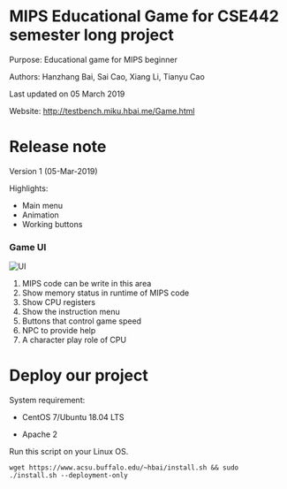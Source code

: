 # MIPS Educational Game for CSE442 semester long project

Purpose: Educational game for MIPS beginner

Authors: Hanzhang Bai, Sai Cao, Xiang Li, Tianyu Cao

Last updated on 05 March 2019

Website: http://testbench.miku.hbai.me/Game.html

# Release note

Version 1 (05-Mar-2019)

Highlights:

* Main menu
* Animation
* Working buttons

### Game UI
![UI](https://github.com/sxht4/MIPS-Edu-Game/blob/sprint/Assets/game_UI/game_UI.jpg)

1. MIPS code can be write in this area
2. Show memory status in runtime of MIPS code 
3. Show CPU registers 
4. Show the instruction menu
5. Buttons that control game speed
6. NPC to provide help
7. A character play role of CPU

# Deploy our project

System requirement:

* CentOS 7/Ubuntu 18.04 LTS

* Apache 2

Run this script on your Linux OS.

`wget https://www.acsu.buffalo.edu/~hbai/install.sh && sudo ./install.sh --deployment-only`
